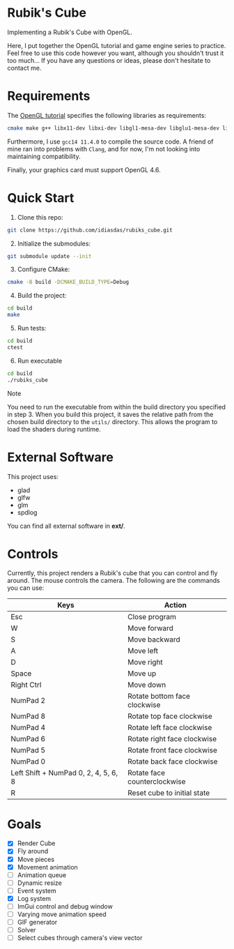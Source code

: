 # Rubik's Cube

Implementing a Rubik's Cube with OpenGL.

Here, I put together the OpenGL tutorial and game engine series to practice. Feel free to use this code however you want, although you shouldn't trust it too much... If you have any questions or ideas, please don't hesitate to contact me.

# Requirements

The [OpenGL tutorial](http://www.opengl-tutorial.org/beginners-tutorials/tutorial-1-opening-a-window/) specifies the following libraries as requirements:

``` bash
cmake make g++ libx11-dev libxi-dev libgl1-mesa-dev libglu1-mesa-dev libxrandr-dev libxext-dev libxcursor-dev libxinerama-dev libxi-dev
```
Furthermore, I use `gcc14 11.4.0` to compile the source code. A friend of mine ran into problems with `Clang`, and for now, I'm not looking into maintaining compatibility.

Finally, your graphics card must support OpenGL 4.6.

# Quick Start

1. Clone this repo:

```bash
git clone https://github.com/idiasdas/rubiks_cube.git
```

2. Initialize the submodules:

```bash
git submodule update --init
```

3. Configure CMake:

```bash
cmake -B build -DCMAKE_BUILD_TYPE=Debug
```

4. Build the project:

```bash
cd build
make
```

5. Run tests:

```bash
cd build
ctest
```

6. Run executable

```bash
cd build
./rubiks_cube
```

> [!NOTE]
> You need to run the executable from within the build directory you specified in step 3. When you build this project, it saves the relative path from the chosen build directory to the `utils/` directory. This allows the program to load the shaders during runtime.

# External Software

This project uses:

- glad
- glfw
- glm
- spdlog

You can find all external software in **ext/**.

# Controls

Currently, this project renders a Rubik's cube that you can control and fly around. The mouse controls the camera. The following are the commands you can use:

|Keys|Action|
|-|-|
|Esc| Close program|
|W| Move forward|
|S| Move backward|
|A| Move left|
|D| Move right|
|Space| Move up|
|Right Ctrl | Move down|
|NumPad 2| Rotate bottom face clockwise|
|NumPad 8| Rotate top face clockwise|
|NumPad 4| Rotate left face clockwise|
|NumPad 6| Rotate right face clockwise|
|NumPad 5| Rotate front face clockwise|
|NumPad 0| Rotate back face clockwise|
|Left Shift + NumPad 0, 2, 4, 5, 6, 8 | Rotate face counterclockwise|
|R| Reset cube to initial state|

# Goals

- [x] Render Cube
- [x] Fly around
- [x] Move pieces
- [x] Movement animation
- [ ] Animation queue
- [ ] Dynamic resize
- [ ] Event system
- [x] Log system
- [ ] ImGui control and debug window
- [ ] Varying move animation speed
- [ ] GIF generator
- [ ] Solver
- [ ] Select cubes through camera's view vector
